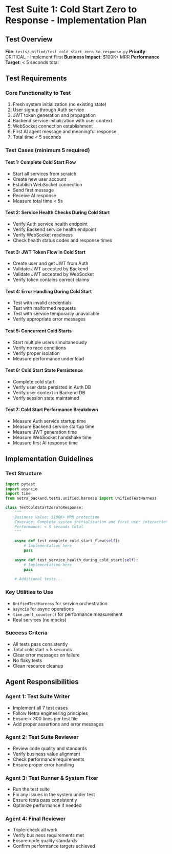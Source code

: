 # Test Suite 1: Cold Start Zero to Response - Implementation Plan

## Test Overview
**File**: `tests/unified/test_cold_start_zero_to_response.py`
**Priority**: CRITICAL - Implement First
**Business Impact**: $100K+ MRR
**Performance Target**: < 5 seconds total

## Test Requirements

### Core Functionality to Test
1. Fresh system initialization (no existing state)
2. User signup through Auth service
3. JWT token generation and propagation
4. Backend service initialization with user context
5. WebSocket connection establishment
6. First AI agent message and meaningful response
7. Total time < 5 seconds

### Test Cases (minimum 5 required)

#### Test 1: Complete Cold Start Flow
- Start all services from scratch
- Create new user account
- Establish WebSocket connection
- Send first message
- Receive AI response
- Measure total time < 5s

#### Test 2: Service Health Checks During Cold Start
- Verify Auth service health endpoint
- Verify Backend service health endpoint
- Verify WebSocket readiness
- Check health status codes and response times

#### Test 3: JWT Token Flow in Cold Start
- Create user and get JWT from Auth
- Validate JWT accepted by Backend
- Validate JWT accepted by WebSocket
- Verify token contains correct claims

#### Test 4: Error Handling During Cold Start
- Test with invalid credentials
- Test with malformed requests
- Test with service temporarily unavailable
- Verify appropriate error messages

#### Test 5: Concurrent Cold Starts
- Start multiple users simultaneously
- Verify no race conditions
- Verify proper isolation
- Measure performance under load

#### Test 6: Cold Start State Persistence
- Complete cold start
- Verify user data persisted in Auth DB
- Verify user context in Backend DB
- Verify session state maintained

#### Test 7: Cold Start Performance Breakdown
- Measure Auth service startup time
- Measure Backend service startup time
- Measure JWT generation time
- Measure WebSocket handshake time
- Measure first AI response time

## Implementation Guidelines

### Test Structure
```python
import pytest
import asyncio
import time
from netra_backend.tests.unified.harness import UnifiedTestHarness

class TestColdStartZeroToResponse:
    """
    Business Value: $100K+ MRR protection
    Coverage: Complete system initialization and first user interaction
    Performance: < 5 seconds total
    """
    
    async def test_complete_cold_start_flow(self):
        # Implementation here
        pass
    
    async def test_service_health_during_cold_start(self):
        # Implementation here
        pass
    
    # Additional tests...
```

### Key Utilities to Use
- `UnifiedTestHarness` for service orchestration
- `asyncio` for async operations
- `time.perf_counter()` for performance measurement
- Real services (no mocks)

### Success Criteria
- All tests pass consistently
- Total cold start < 5 seconds
- Clear error messages on failure
- No flaky tests
- Clean resource cleanup

## Agent Responsibilities

### Agent 1: Test Suite Writer
- Implement all 7 test cases
- Follow Netra engineering principles
- Ensure < 300 lines per test file
- Add proper assertions and error messages

### Agent 2: Test Suite Reviewer
- Review code quality and standards
- Verify business value alignment
- Check performance requirements
- Ensure proper error handling

### Agent 3: Test Runner & System Fixer
- Run the test suite
- Fix any issues in the system under test
- Ensure tests pass consistently
- Optimize performance if needed

### Agent 4: Final Reviewer
- Triple-check all work
- Verify business requirements met
- Ensure code quality standards
- Confirm performance targets achieved